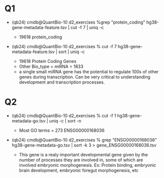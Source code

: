 # Q1
- (qb24) cmdb@QuantBio-10 d2_exercises %grep "protein_coding" hg38-gene-metadata-feature.tsv | cut -f 7 | uniq -c             
    -  19618 protein_coding
- (qb24) cmdb@QuantBio-10 d2_exercises % cut -f 7 hg38-gene-metadata-feature.tsv | sort | uniq -c

    - 19618 Protein Coding Genes
    - Other Bio_type = miRNA = 1833
    - a single small miRNA gene has the potential to regulate 100s of other genes during transcription. Can be very critical to understanding development and transcription processes.

# Q2
- (qb24) cmdb@QuantBio-10 d2_exercises % cut -f 1 hg38-gene-metadata-go.tsv | uniq -c | sort -n
    - Most GO terms =  273 ENSG00000168036

- (qb24) cmdb@QuantBio-10 d2_exercises % grep "ENSG00000168036" hg38-gene-metadata-go.tsv | sort -k 3 > gene_ENSG00000168036.tsv
    - This gene is a realy important developmental gene given by the number of processes they are involved in, some of which are involved embryonic morphogenesis. Ex: Protein binding, embryonic brain development, embryonic foregut morphogenesis, etc
